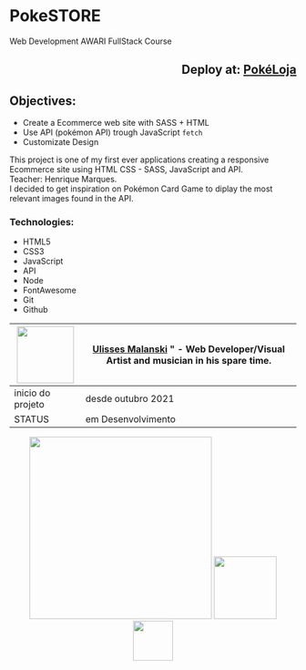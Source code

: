 
<div align="left">
  
# PokeSTORE  
 
</div>
  
Web Development AWARI FullStack Course
 
<div align="right">
   
## Deploy at: <a href="https://github.com/malanski/pokeLoja2/">PokéLoja</a>  
   
</div>

## Objectives:  
- Create a Ecommerce web site with SASS + HTML
- Use API (pokémon API) trough JavaScript `fetch`
- Customizate Design
  
This project is one of my first ever applications creating a responsive Ecommerce site using HTML CSS - SASS, JavaScript and API.   
Teacher: Henrique Marques.  
I decided to get inspiration on Pokémon Card Game to diplay the most relevant images found in the API.  
  
### Technologies:
- HTML5
- CSS3
- JavaScript
- API
- Node
- FontAwesome
- Git
- Github  


<div align="left" margin-top="-150px">
    
| <img height="100px" src="https://avatars.githubusercontent.com/u/87362996?v=4"> | <a href="https://github.com/malanski">Ulisses Malanski</a> " - Web Developer/Visual Artist and musician in his spare time.  |
| ----------- | ----------- |
| inicio do projeto | desde outubro 2021 |
| STATUS | em Desenvolvimento |

    
<div>

<div align="center">  
  <img height="320em" src="https://assets.pokemon.com/assets/cms2/img/pokedex/full/890.png">
  <img height="110em" src="https://assets.pokemon.com/assets/cms2/img/pokedex/full/889.png">
  <img height="70em" src="https://assets.pokemon.com/assets/cms2/img/pokedex/full/891.png">
</div>



